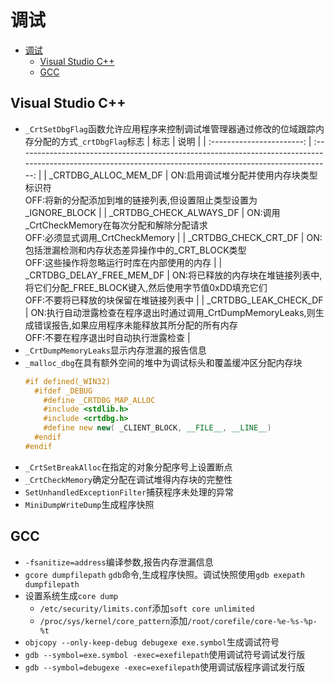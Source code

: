 # 调试

- [调试](#调试)
  - [Visual Studio C++](#visual-studio-c)
  - [GCC](#gcc)

## Visual Studio C++

  - ```_CrtSetDbgFlag```函数允许应用程序来控制调试堆管理器通过修改的位域跟踪内存分配的方式```_crtDbgFlag```标志
    |           标志            |                                                                            说明                                                                            |
    | :-----------------------: | :--------------------------------------------------------------------------------------------------------------------------------------------------------: |
    |   _CRTDBG_ALLOC_MEM_DF    |                       ON:启用调试堆分配并使用内存块类型标识符<br>OFF:将新的分配添加到堆的链接列表,但设置阻止类型设置为_IGNORE_BLOCK                       |
    |  _CRTDBG_CHECK_ALWAYS_DF  |                                     ON:调用_CrtCheckMemory在每次分配和解除分配请求<br>OFF:必须显式调用_CrtCheckMemory                                      |
    |   _CRTDBG_CHECK_CRT_DF    |                             ON:包括泄漏检测和内存状态差异操作中的_CRT_BLOCK类型<br>OFF:这些操作将忽略运行时库在内部使用的内存                              |
    | _CRTDBG_DELAY_FREE_MEM_DF |             ON:将已释放的内存块在堆链接列表中,将它们分配_FREE_BLOCK键入,然后使用字节值0xDD填充它们<br>OFF:不要将已释放的块保留在堆链接列表中             |
    |   _CRTDBG_LEAK_CHECK_DF   | ON:执行自动泄露检查在程序退出时通过调用_CrtDumpMemoryLeaks,则生成错误报告,如果应用程序未能释放其所分配的所有内存<br>OFF:不要在程序退出时自动执行泄露检查 |
  - ```_CrtDumpMemoryLeaks```显示内存泄漏的报告信息
  - ```_malloc_dbg```在具有额外空间的堆中为调试标头和覆盖缓冲区分配内存块
    ```C++
    #if defined(_WIN32)
      #ifdef _DEBUG
        #define _CRTDBG_MAP_ALLOC
        #include <stdlib.h>
        #include <crtdbg.h>
        #define new new( _CLIENT_BLOCK, __FILE__, __LINE__)
      #endif
    #endif
    ```
  - ```_CrtSetBreakAlloc```在指定的对象分配序号上设置断点
  - ```_CrtCheckMemory```确定分配在调试堆得内存块的完整性
  - ```SetUnhandledExceptionFilter```捕获程序未处理的异常
  - ```MiniDumpWriteDump```生成程序快照

## GCC

  - ```-fsanitize=address```编译参数,报告内存泄漏信息
  - ```gcore dumpfilepath``` ```gdb```命令,生成程序快照。调试快照使用```gdb exepath dumpfilepath```
  - 设置系统生成```core dump```
    - ```/etc/security/limits.conf```添加```soft core unlimited```
    - ```/proc/sys/kernel/core_pattern```添加```/root/corefile/core-%e-%s-%p-%t```
  - ```objcopy --only-keep-debug debugexe exe.symbol```生成调试符号
  - ```gdb --symbol=exe.symbol -exec=exefilepath```使用调试符号调试发行版
  - ```gdb --symbol=debugexe -exec=exefilepath```使用调试版程序调试发行版
